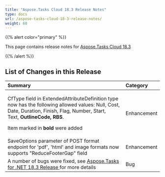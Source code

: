 ```yaml
---
title: "Aspose.Tasks Cloud 18.3 Release Notes"
type: docs
url: /aspose-tasks-cloud-18-3-release-notes/
weight: 60
---
```


{{% alert color="primary" %}} 

This page contains release notes for [Aspose.Tasks Cloud 18.3](https://apireference.aspose.cloud/tasks/)

{{% /alert %}} 
## **List of Changes in this Release**


|**Summary**|**Category**|
| :- | :- |
|<p>CfType field in ExtendedAttributeDefinition type now has the following allowed values: Null, Cost, Date, Duration, Finish, Flag, Number, Start, Text, **OutlineCode, RBS**.</p><p>Item marked in **bold** were added</p>|Enhancement|
|SaveOptions parameter of POST format endpoint for 'pdf', 'html' and image formats now supports "ReduceFooterGap" field|Enhancement|
|A number of bugs were fixed, see [Aspose.Tasks for .NET 18.3 Release ](https://docs.aspose.com/display/tasksnet/Aspose.Tasks+for+.NET+18.3+Release+Notes)for more details|Bug|



